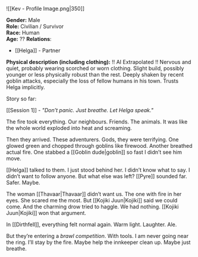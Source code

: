 ![[Kev - Profile Image.png|350]]

**Gender:** Male  
**Role:** Civilian / Survivor  
**Race:** Human  
**Age:** ??
**Relations**: 
- [[Helga]] - Partner

**Physical description (including clothing):**  !! AI Extrapolated !!
Nervous and quiet, probably wearing scorched or worn clothing. Slight build, possibly younger or less physically robust than the rest. Deeply shaken by recent goblin attacks, especially the loss of fellow humans in his town. Trusts Helga implicitly.

Story so far:

[[Session 1]] - _"Don’t panic. Just breathe. Let Helga speak."_

The fire took everything. Our neighbours. Friends. The animals. It was like the whole world exploded into heat and screaming.

Then they arrived. These adventurers. Gods, they were terrifying. One glowed green and chopped through goblins like firewood. Another breathed actual fire. One stabbed a [[Goblin dude|goblin]] so fast I didn’t see him move.

[[Helga]] talked to them. I just stood behind her. I didn’t know what to say. I didn’t want to follow anyone. But what else was left? [[Pyre]] sounded far. Safer. Maybe.

The woman [[Thavaar|Thavaar]] didn’t want us. The one with fire in her eyes. She scared me the most. But [[Kojiki Juun|Kojiki]] said we could come. And the charming drow tried to haggle. We had nothing. [[Kojiki Juun|Kojiki]] won that argument.

In [[Dirthfell]], everything felt normal again. Warm light. Laughter. Ale.

But they’re entering a _brawl competition_. With tools. I am never going near the ring. I’ll stay by the fire. Maybe help the innkeeper clean up. Maybe just breathe.